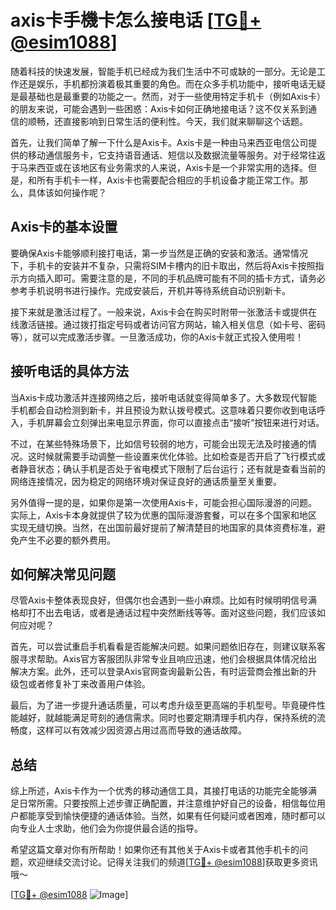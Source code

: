 # axis卡手機卡怎么接电话 [[TG💪+ @esim1088](https://t.me/s/esim1088)]

随着科技的快速发展，智能手机已经成为我们生活中不可或缺的一部分。无论是工作还是娱乐，手机都扮演着极其重要的角色。而在众多手机功能中，接听电话无疑是最基础也是最重要的功能之一。然而，对于一些使用特定手机卡（例如Axis卡）的朋友来说，可能会遇到一些困惑：Axis卡如何正确地接电话？这不仅关系到通信的顺畅，还直接影响到日常生活的便利性。今天，我们就来聊聊这个话题。

首先，让我们简单了解一下什么是Axis卡。Axis卡是一种由马来西亚电信公司提供的移动通信服务卡，它支持语音通话、短信以及数据流量等服务。对于经常往返于马来西亚或在该地区有业务需求的人来说，Axis卡是一个非常实用的选择。但是，和所有手机卡一样，Axis卡也需要配合相应的手机设备才能正常工作。那么，具体该如何操作呢？

## Axis卡的基本设置

要确保Axis卡能够顺利接打电话，第一步当然是正确的安装和激活。通常情况下，手机卡的安装并不复杂，只需将SIM卡槽内的旧卡取出，然后将Axis卡按照指示方向插入即可。需要注意的是，不同的手机品牌可能有不同的插卡方式，请务必参考手机说明书进行操作。完成安装后，开机并等待系统自动识别新卡。

接下来就是激活过程了。一般来说，Axis卡会在购买时附带一张激活卡或提供在线激活链接。通过拨打指定号码或者访问官方网站，输入相关信息（如卡号、密码等），就可以完成激活步骤。一旦激活成功，你的Axis卡就正式投入使用啦！

## 接听电话的具体方法

当Axis卡成功激活并连接网络之后，接听电话就变得简单多了。大多数现代智能手机都会自动检测到新卡，并且预设为默认拨号模式。这意味着只要你收到电话呼入，手机屏幕会立刻弹出来电显示界面，你可以直接点击“接听”按钮来进行对话。

不过，在某些特殊场景下，比如信号较弱的地方，可能会出现无法及时接通的情况。这时候就需要手动调整一些设置来优化体验。比如检查是否开启了飞行模式或者静音状态；确认手机是否处于省电模式下限制了后台运行；还有就是查看当前的网络连接情况，因为稳定的网络环境对保证良好的通话质量至关重要。

另外值得一提的是，如果你是第一次使用Axis卡，可能会担心国际漫游的问题。实际上，Axis卡本身就提供了较为优惠的国际漫游套餐，可以在多个国家和地区实现无缝切换。当然，在出国前最好提前了解清楚目的地国家的具体资费标准，避免产生不必要的额外费用。

## 如何解决常见问题

尽管Axis卡整体表现良好，但偶尔也会遇到一些小麻烦。比如有时候明明信号满格却打不出去电话，或者是通话过程中突然断线等等。面对这些问题，我们应该如何应对呢？

首先，可以尝试重启手机看看是否能解决问题。如果问题依旧存在，则建议联系客服寻求帮助。Axis官方客服团队非常专业且响应迅速，他们会根据具体情况给出解决方案。此外，还可以登录Axis官网查询最新公告，有时运营商会推出新的升级包或者修复补丁来改善用户体验。

最后，为了进一步提升通话质量，可以考虑升级至更高端的手机型号。毕竟硬件性能越好，就越能满足苛刻的通信需求。同时也要定期清理手机内存，保持系统的流畅度，这样可以有效减少因资源占用过高而导致的通话故障。

## 总结

综上所述，Axis卡作为一个优秀的移动通信工具，其接打电话的功能完全能够满足日常所需。只要按照上述步骤正确配置，并注意维护好自己的设备，相信每位用户都能享受到愉快便捷的通话体验。当然，如果有任何疑问或者困难，随时都可以向专业人士求助，他们会为你提供最合适的指导。

希望这篇文章对你有所帮助！如果你还有其他关于Axis卡或者其他手机卡的问题，欢迎继续交流讨论。记得关注我们的频道[[TG💪+ @esim1088](https://t.me/s/esim1088)]获取更多资讯哦～

[[TG💪+ @esim1088](https://t.me/s/esim1088) ![Image](https://i.postimg.cc/4NQfJmqS/Snipaste-2025-05-13-00-14-12.png)]